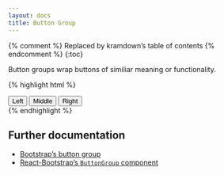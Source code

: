 ```yaml
---
layout: docs
title: Button Group
---
```


{% comment %} Replaced by kramdown’s table of contents {% endcomment %}
{:toc}

Button groups wrap buttons of similiar meaning or functionality.

{% highlight html %}
<div class="btn-group" role="group" aria-label="Basic example">
    <button type="button" class="btn btn-default">Left</button>
    <button type="button" class="btn btn-default">Middle</button>
    <button type="button" class="btn btn-default">Right</button>
</div>
{% endhighlight %}

## Further documentation

* [Bootstrap’s button group](http://getbootstrap.com/components/#btn-groups)
* [React-Bootstrap’s `ButtonGroup` component](https://react-bootstrap.github.io/components.html#btn-groups)
